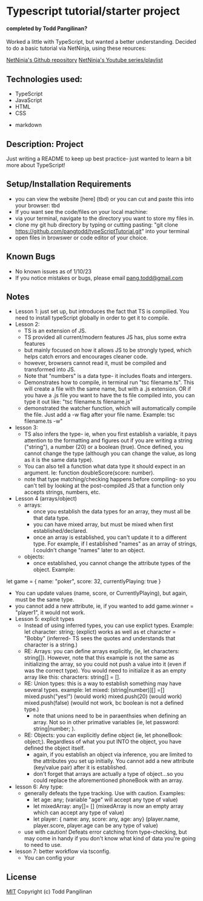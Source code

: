 # Typescript tutorial/starter project

#### completed by Todd Pangilinan?

Worked a little with TypeScript, but wanted a better understanding. Decided to do a basic tutorial via NetNinja, using these reources:

[NetNinja's Github repository](https://github.com/iamshaunjp/typescript-tutorial) 
[NetNinja's Youtube series/playlist](https://www.youtube.com/playlist?list=PL4cUxeGkcC9gUgr39Q_yD6v-bSyMwKPUI) 


## Technologies used:

* TypeScript
* JavaScript
* HTML
* CSS
<!-- * Bootstrap? Not sure gonna use that or not -->
* markdown

## Description: Project

Just writing a README to keep up best practice- just wanted to learn a bit more about TypeScript!

## Setup/Installation Requirements

* you can view the website [here] (tbd) or you can cut and paste this into your browser: tbd
* If you want see the code/files on your local machine:
* via your terminal, navigate to the directory you want to store my files in.
* clone my git hub directory by typing or cutting pasting: "git clone https://github.com/pangtodd/typeScriptTutorial.git" into your terminal
* open files in browswer or code editor of your choice.


## Known Bugs

* No known issues as of 1/10/23
* If you notice mistakes or bugs, please email pang.todd@gmail.com

## Notes
* Lesson 1: just set up, but introduces the fact that TS is compilied. You need to install typeScript globally in order to get it to compile.
* Lesson 2:
  * TS is an extension of JS.
  * TS provided all current/modern features JS has, plus some extra features
  * but mainly focused on how it allows JS to be strongly typed, which helps catch errors and encourages cleaner code.
  * however, browsers cannot read it, must be compiled and transformed into JS.
  * Note that "numbers" is a data type- it includes floats and intergers.
  * Demonstrates how to compile, in terminal run "tsc filename.ts". This will create a file with the same name, but with a .js extension. OR if you have a .js file you want to have the ts file compiled into, you can type it out like: "tsc filename.ts filename.js" 
  * demonstrated the watcher function, which will automatically compile the file. Just add a -w flag after your file name. Example: tsc filename.ts -w"
* lesson 3:
  * TS also infers the type- ie, when you first establish a variable, it pays attention to the formatting and figures out if you are writing a string ("string"), a number (20) or a boolean (true). Once defined, you cannot change the type (although you can change the value, as long as it is the same data type). 
  * You can also tell a function what data type it should expect in an argument. Ie: function doubleScore(score: number).
  * note that type matching/checking happens before compiling- so you can't tell by looking at the post-compiled JS that a function only accepts strings, numbers, etc.
* Lesson 4 (arrays/object)
  * arrays: 
    * once you establish the data types for an array, they must all be that data type.
    * you can have mixed array, but must be mixed when first established/declared.
    * once an array is established, you can't update it to a different type. For example, if I established "names" as an array of strings, I couldn't change "names" later to an object.
  * objects:
    * once established, you cannot change the attribute types of the object. Example:

let game = {
  name: "poker",
  score: 32,
  currentlyPlaying: true
}
  * You can update values (name, score, or CurrentlyPlaying), but again, must be the same type. 
  * you cannot add a new attribute, ie, if you wanted to add game.winner = "player1", it would not work.
* Lesson 5: explicit types
  * Instead of using inferred types, you can use explict types. Example: 
    let character: string; (explict)
    works as well as
    et character = "Bobby" (inferred- TS sees the quotes and understands that character is a string.)
  * RE: Arrays: you can define arrays explicitly, (ie, let characters: string[]). However, note that this example is not the same as initializing the array, so you could not push a value into it (even if was the correct type). You would need to initialize it as an empty array like this: characters: string[] = [].
  * RE: Union types: this is a way to establish something may have several types. example: 
  let mixed: (string|number)][] =[]
  mixed.push("yes!") (would work)
  mixed.push(20) (would work)
  mixed.push(false) (wouild not work, bc boolean is not a defined type.)
    * note that unions need to be in paraenthsies when defining an array. Not so in other primative variables (ie, let password: string|number; ).
  * RE: Objects: you can explicitly define object (ie, let phoneBook: object;). Regardless of what you put INTO the object, you have defined the object itself.
    * again, if you establish an object via inference, you are limited to the attributes you set up initially. You cannot add a new attribute (key/value pair) after it is established.
    * don't forget that arrays are actually a type of object...so you could replace the aforementioned phoneBook with an array.
* lesson 6: Any type:
  * generally defeats the type tracking. Use with caution. Examples:
    * let age: any; (variable "age" will accept any type of value)
    * let mixedArray: any[]= [] (mixedArray is now an empty array which can accept any type of value)
    * let player: { name: any, score: any, age: any} (player.name, player.score, player.age can be any type of value)
  * use with caution! Defeats error catching from type-checking, but may come in handy if you don't know what kind of data you're going to need to use.
* lesson 7: better workflow via tsconfig.
  * You can config your 





## License

[MIT](https://opensource.org/licenses/MIT)
Copyright (c) Todd Pangilinan 